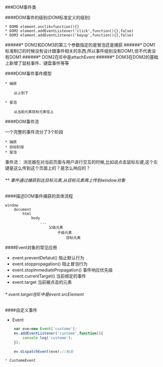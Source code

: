 ###DOM事件类


####DOM事件的级别(DOM标准定义的级别)

    * DOM0 element.onclik=function(){}
    * DOM2 element.addEventListener('click',function(){},false)
    * DOM3 element.addEventListener('keyup',function(){},false)
    
######* DOM2和DOM3的第三个参数指定的是冒泡还是捕获
######* DOM1标准制订的时候没有设计跟事件相关的东西,所以事件级别没有DOM1,但不代表没有DOM1
######* DOM2在IE中是attachEvent
######* DOM3在DOM2的基础上新增了鼠标事件、键盘事件等等

####DOM事件事件模型
    
    * 捕获
    
        从上到下
        
    * 冒泡
    
        从当前元素目标元素往上
        
####DOM事件流

   一个完整的事件流分了3个阶段
    
    * 捕获
    * 目标阶段
    * 冒泡
    
事件流：
     浏览器在对当前页面与用户进行交互的时候,比如说点击鼠标左键,这个左键是这么传到这个页面上的？是怎么响应的？
    
    
 ###### ** 事件通过捕获到达目标元素,从目标元素再上传到window对象

####描述DOM事件捕获的具体流程

    window
        document
            html
                body
                    ...
                        父级元素
                            子级元素
                                目标元素
    

####Event对象的常见应用


* event.preventDefalut()                阻止默认行为
* event.stoppropagation()               阻止冒泡行为
* event.stoplmmediatePropagation()      事件响应优先级
* event.currentTarget()                 当前绑定的事件
* event.target                          当前被点击的元素
    
###### * event.target在IE中是event.srcElement

####自定义事件

* Event

```js
    var eve=new Event('custome');
    ev.addEventListener('custome',function(){
        console.log('custome');
    });
    
    ev.dispatchEvent(eve);//触发

* CustomeEvent
   
```

  